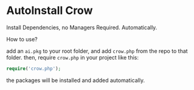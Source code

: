 # AutoInstall Crow
Install Dependencies, no Managers Required. Automatically.

How to use?

add an `ai.pkg` to your root folder, and add `crow.php` from the repo to that folder.
then, require `crow.php` in your project like this:
```PHP
require('crow.php');
```

the packages will be installed and added automatically.
